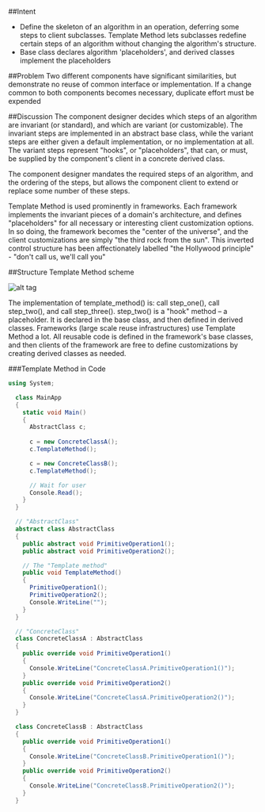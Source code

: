 ##Intent
- Define the skeleton of an algorithm in an operation, deferring some steps to client subclasses. Template Method lets subclasses redefine certain steps of an algorithm without changing the algorithm's structure.
- Base class declares algorithm 'placeholders', and derived classes implement the placeholders

##Problem
Two different components have significant similarities, but demonstrate no reuse of common interface or implementation. If a change common to both components becomes necessary, duplicate effort must be expended

##Discussion
The component designer decides which steps of an algorithm are invariant (or standard), and which are variant (or customizable). The invariant steps are implemented in an abstract base class, while the variant steps are either given a default implementation, or no implementation at all. The variant steps represent "hooks", or "placeholders", that can, or must, be supplied by the component's client in a concrete derived class.

The component designer mandates the required steps of an algorithm, and the ordering of the steps, but allows the component client to extend or replace some number of these steps.

Template Method is used prominently in frameworks. Each framework implements the invariant pieces of a domain's architecture, and defines "placeholders" for all necessary or interesting client customization options. In so doing, the framework becomes the "center of the universe", and the client customizations are simply "the third rock from the sun". This inverted control structure has been affectionately labelled "the Hollywood principle" - "don't call us, we'll call you"

##Structure
Template Method scheme

![alt tag](https://sourcemaking.com/files/v2/content/patterns/Template_Method-2x.png)

The implementation of template_method() is: call step_one(), call step_two(), and call step_three().  step_two() is a "hook" method – a placeholder. It is declared in the base class, and then defined in derived classes. Frameworks (large scale reuse infrastructures) use Template Method a lot. All reusable code is defined in the framework's base classes, and then clients of the framework are free to define customizations by creating derived classes as needed.

###Template Method in Code

```c#
using System;

  class MainApp
  {
    static void Main()
    {
      AbstractClass c;
 
      c = new ConcreteClassA();
      c.TemplateMethod();

      c = new ConcreteClassB();
      c.TemplateMethod();

      // Wait for user 
      Console.Read();
    }
  }

  // "AbstractClass"
  abstract class AbstractClass
  {
    public abstract void PrimitiveOperation1();
    public abstract void PrimitiveOperation2();

    // The "Template method" 
    public void TemplateMethod()
    {
      PrimitiveOperation1();
      PrimitiveOperation2();
      Console.WriteLine("");
    }
  }

  // "ConcreteClass" 
  class ConcreteClassA : AbstractClass
  {
    public override void PrimitiveOperation1()
    {
      Console.WriteLine("ConcreteClassA.PrimitiveOperation1()");
    }
    public override void PrimitiveOperation2()
    {
      Console.WriteLine("ConcreteClassA.PrimitiveOperation2()");
    }
  }

  class ConcreteClassB : AbstractClass
  {
    public override void PrimitiveOperation1()
    {
      Console.WriteLine("ConcreteClassB.PrimitiveOperation1()");
    }
    public override void PrimitiveOperation2()
    {
      Console.WriteLine("ConcreteClassB.PrimitiveOperation2()");
    }
  }
  ```

